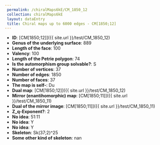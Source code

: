 ```yaml
--- 
 permalink: /chiralMaps6kE/CM_1850_12 
 collection: chiralMaps6kE
 layout: dataEntry
 title: Chiral maps up to 6000 edges - CM[1850;12]
---
```


- **ID**: [CM[1850;12]]({{ site.url }}/test/CM_1850_12)
- **Genus of the underlying surface**: 889
- **Length of the face**: 100
- **Valency**: 100
- **Length of the Petrie polygon**: 74
- **Is the automorphism group solvable?**: S
- **Number of vertices**: 37
- **Number of edges**: 1850
- **Number of faces**: 37
- **The map is self-**: Du
- **Dual map**: [CM[1850;12]]({{ site.url }}/test/CM_1850_12)
- **Mirror (enantihomorphic) map**: [CM[1850;11]]({{ site.url }}/test/CM_1850_11)
- **Dual of the mirror image**: [CM[1850;11]]({{ site.url }}/test/CM_1850_11)
- **Z_q-Exponent?**: 2
- **No idea**:  51:11
- **No idea**: Y
- **No idea**: Y
- **Skeleton**: Sk(37;2)^25
- **Some other kind of skeleton**: nan
